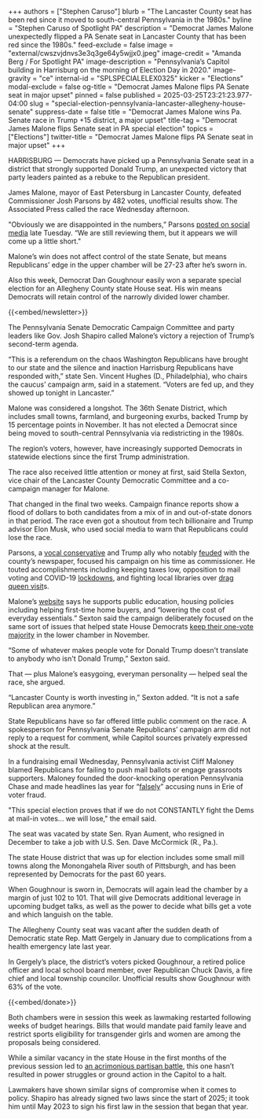 +++
authors = ["Stephen Caruso"]
blurb = "The Lancaster County seat has been red since it moved to south-central Pennsylvania in the 1980s."
byline = "Stephen Caruso of Spotlight PA"
description = "Democrat James Malone unexpectedly flipped a PA Senate seat in Lancaster County that has been red since the 1980s."
feed-exclude = false
image = "external/cwszvjdnvs3e3q3ge64y5wjjx0.jpeg"
image-credit = "Amanda Berg / For Spotlight PA"
image-description = "Pennsylvania’s Capitol building in Harrisburg on the morning of Election Day in 2020."
image-gravity = "ce"
internal-id = "SPLSPECIALELEX0325"
kicker = "Elections"
modal-exclude = false
og-title = "Democrat James Malone flips PA Senate seat in major upset"
pinned = false
published = 2025-03-25T23:21:23.977-04:00
slug = "special-election-pennsylvania-lancaster-allegheny-house-senate"
suppress-date = false
title = "Democrat James Malone wins Pa. Senate race in Trump +15 district, a major upset"
title-tag = "Democrat James Malone flips Senate seat in PA special election"
topics = ["Elections"]
twitter-title = "Democrat James Malone flips PA Senate seat in major upset"
+++

HARRISBURG — Democrats have picked up a Pennsylvania Senate seat in a district that strongly supported Donald Trump, an unexpected victory that party leaders painted as a rebuke to the Republican president.

James Malone, mayor of East Petersburg in Lancaster County, defeated Commissioner Josh Parsons by 482 votes, unofficial results show. The Associated Press called the race Wednesday afternoon.

&#34;Obviously we are disappointed in the numbers,” Parsons <a href="https://x.com/Josh__Parsons/status/1904723673140822150">posted on social media</a> late Tuesday. “We are still reviewing them, but it appears we will come up a little short.&#34;

Malone’s win does not affect control of the state Senate, but means Republicans’ edge in the upper chamber will be 27-23 after he’s sworn in.

Also this week, Democrat Dan Goughnour easily won a separate special election for an Allegheny County state House seat. His win means Democrats will retain control of the narrowly divided lower chamber.

{{<embed/newsletter>}}

The Pennsylvania Senate Democratic Campaign Committee and party leaders like Gov. Josh Shapiro called Malone’s victory a rejection of Trump’s second-term agenda.

“This is a referendum on the chaos Washington Republicans have brought to our state and the silence and inaction Harrisburg Republicans have responded with,” state Sen. Vincent Hughes (D., Philadelphia), who chairs the caucus’ campaign arm, said in a statement. “Voters are fed up, and they showed up tonight in Lancaster.”

Malone was considered a longshot. The 36th Senate District, which includes small towns, farmland, and burgeoning exurbs, backed Trump by 15 percentage points in November. It has not elected a Democrat since being moved to south-central Pennsylvania via redistricting in the 1980s.

The region’s voters, however, have increasingly supported Democrats in statewide elections since the first Trump administration.

The race also received little attention or money at first, said Stella Sexton, vice chair of the Lancaster County Democratic Committee and a co-campaign manager for Malone.

That changed in the final two weeks. Campaign finance reports show a flood of dollars to both candidates from a mix of in and out-of-state donors in that period. The race even got a shoutout from tech billionaire and Trump advisor Elon Musk, who used social media to warn that Republicans could lose the race.

Parsons, a <a href="https://www.joinjoshparsons.com/accomplishments/">vocal conservative</a> and Trump ally who notably <a href="https://www.washingtonpost.com/opinions/2024/12/18/lancaster-lnp-newspaper-republican-attacks/">feuded</a> with the county’s newspaper, focused his campaign on his time as commissioner. He touted accomplishments including keeping taxes low, opposition to mail voting and COVID-19 <a href="https://oneunitedlancaster.com/coronavirus-news-roundup/officials-say-lancaster-county-will-begin-to-reopen-with-or-without-gov-wolfs-ok/">lockdowns</a>, and fighting local libraries over <a href="https://www.wgal.com/article/lancaster-county-commissioner-raises-concerns-about-drag-queen-story-hour-at-lancaster-public-library/60144596">drag queen visit</a>s.

Malone’s <a href="https://www.friendsofjamesmalone.org/">website</a> says he supports public education, housing policies including helping first-time home buyers, and “lowering the cost of everyday essentials.” Sexton said the campaign deliberately focused on the same sort of issues that helped state House Democrats <a href="https://www.spotlightpa.org/news/2024/11/pennsylvania-election-results-2024-state-house-democratic-republican-control/">keep their one-vote majority</a> in the lower chamber in November.

“Some of whatever makes people vote for Donald Trump doesn&#39;t translate to anybody who isn&#39;t Donald Trump,” Sexton said.

That — plus Malone’s easygoing, everyman personality — helped seal the race, she argued.

“Lancaster County is worth investing in,” Sexton added. “It is not a safe Republican area anymore.”

State Republicans have so far offered little public comment on the race. A spokesperson for Pennsylvania Senate Republicans’ campaign arm did not reply to a request for comment, while Capitol sources privately expressed shock at the result.

In a fundraising email Wednesday, Pennsylvania activist Cliff Maloney blamed Republicans for failing to push mail ballots or engage grassroots supporters. Maloney founded the door-knocking operation Pennsylvania Chase and made headlines las year for “<a href="https://www.cnn.com/2024/10/25/politics/benedictine-sisters-of-erie-pennsylvania-election-fraud-viral/index.html">falsely</a>” accusing nuns in Erie of voter fraud.

&#34;This special election proves that if we do not CONSTANTLY fight the Dems at mail-in votes... we will lose,&#34; the email said.

The seat was vacated by state Sen. Ryan Aument, who resigned in December to take a job with U.S. Sen. Dave McCormick (R., Pa.).

The state House district that was up for election includes some small mill towns along the Monongahela River south of Pittsburgh, and has been represented by Democrats for the past 60 years.

When Goughnour is sworn in, Democrats will again lead the chamber by a margin of just 102 to 101. That will give Democrats additional leverage in upcoming budget talks, as well as the power to decide what bills get a vote and which languish on the table.

The Allegheny County seat was vacant after the sudden death of Democratic state Rep. Matt Gergely in January due to complications from a health emergency late last year.

In Gergely’s place, the district’s voters picked Goughnour, a retired police officer and local school board member, over Republican Chuck Davis, a fire chief and local township councilor. Unofficial results show Goughnour with 63% of the vote.

{{<embed/donate>}}

Both chambers were in session this week as lawmaking restarted following weeks of budget hearings. Bills that would mandate paid family leave and restrict sports eligibility for transgender girls and women are among the proposals being considered.

While a similar vacancy in the state House in the first months of the previous session led to <a href="https://www.spotlightpa.org/news/2023/01/pennsylvania-house-rozzi-deadlock-amendment/">an acrimonious partisan battle</a>, this one hasn’t resulted in power struggles or ground action in the Capitol to a halt.

Lawmakers have shown similar signs of compromise when it comes to policy. Shapiro has already signed two laws since the start of 2025; it took him until May 2023 to sign his first law in the session that began that year.

